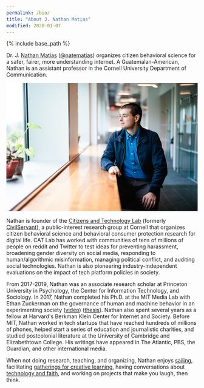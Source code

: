 ```yaml
---
permalink: /bio/
title: "About J. Nathan Matias"
modified: 2020-01-07
---
```


{% include base_path %}

Dr. J. [Nathan Matias](https://natematias.com) (<a href="https://twitter.com/natematias">@natematias</a>) organizes citizen behavioral science for a safer, fairer, more understanding internet. A Guatemalan-American, Nathan is an assistant professor in the Cornell University Department of Communication.

<!--<iframe width="560" height="315" src="https://www.youtube.com/embed/F9u08n4aSw0" frameborder="0" allow="accelerometer; autoplay; encrypted-media; gyroscope; picture-in-picture" allowfullscreen=""></iframe>-->

<img src="/images/CALS_20190911_55-profile.png" alt="J. Nathan Matias"/>

<br/>

Nathan is founder of the [Citizens and Technology Lab](https://citizensandtech.org) (formerly [CivilServant](https://civilservant.io)), a public-interest research group at Cornell that organizes citizen behavioral science and behavioral consumer protection research for digital life. CAT Lab has worked with communities of tens of millions of people on reddit and Twitter to test ideas for preventing harassment, broadening gender diversity on social media, responding to human/algorithmic misinformation, managing political conflict, and auditing social technologies. Nathan is also pioneering industry-independent evaluations on the impact of tech platform policies in society.

From 2017-2019, Nathan was an associate research scholar at Princeton University in Psychology, the Center for Information Technology, and Sociology. In 2017, Nathan completed his Ph.D. at the MIT Media Lab with Ethan Zuckerman on the governance of human and machine behavior in an experimenting society ([video](https://www.media.mit.edu/videos/cm-nathan-matias-defense-2017-05-01/)) ([thesis](https://www.media.mit.edu/publications/governing-human-and-machine-behavior-in-an-experimenting-society/)). Nathan also spent several years as a fellow at Harvard's Berkman Klein Center for Internet and Society.  Before MIT, Nathan worked in tech startups that have reached hundreds of millions of phones, helped start a series of education and journalistic charities, and studied postcolonial literature at the University of Cambridge and Elizabethtown College. His writings have appeared in The Atlantic, PBS, the Guardian, and other international media.

When not doing research, teaching, and organizing, Nathan enjoys [sailing](https://natematias.com/portfolio/2018-07-01-windhover/), facilitating [gatherings for creative learning](https://natematias.com/portfolio/2013-01-21-festival-of-learning-2013/), having conversations about [technology and faith](https://medium.com/ai-and-christianity/artificial-intelligence-in-christian-thought-and-practice-20ec8635a94f), and working on projects that make you laugh, then think.
